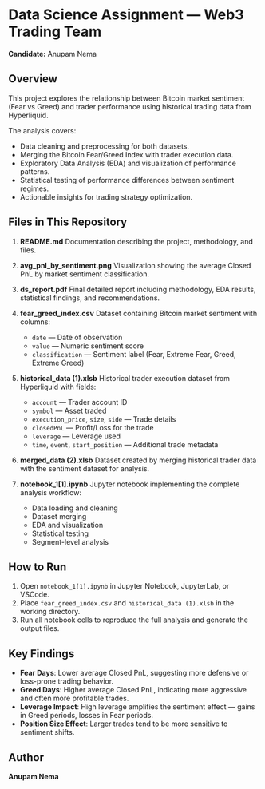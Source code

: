 # Data Science Assignment — Web3 Trading Team

**Candidate:** Anupam Nema

## Overview
This project explores the relationship between Bitcoin market sentiment (Fear vs Greed) and trader performance using historical trading data from Hyperliquid.

The analysis covers:
- Data cleaning and preprocessing for both datasets.
- Merging the Bitcoin Fear/Greed Index with trader execution data.
- Exploratory Data Analysis (EDA) and visualization of performance patterns.
- Statistical testing of performance differences between sentiment regimes.
- Actionable insights for trading strategy optimization.

## Files in This Repository

1. **README.md**
   Documentation describing the project, methodology, and files.

2. **avg_pnl_by_sentiment.png**
   Visualization showing the average Closed PnL by market sentiment classification.

3. **ds_report.pdf**
   Final detailed report including methodology, EDA results, statistical findings, and recommendations.

4. **fear_greed_index.csv**
   Dataset containing Bitcoin market sentiment with columns:
   - `date` — Date of observation
   - `value` — Numeric sentiment score
   - `classification` — Sentiment label (Fear, Extreme Fear, Greed, Extreme Greed)

5. **historical_data (1).xlsb**
   Historical trader execution dataset from Hyperliquid with fields:
   - `account` — Trader account ID
   - `symbol` — Asset traded
   - `execution_price`, `size`, `side` — Trade details
   - `closedPnL` — Profit/Loss for the trade
   - `leverage` — Leverage used
   - `time`, `event`, `start_position` — Additional trade metadata

6. **merged_data (2).xlsb**
   Dataset created by merging historical trader data with the sentiment dataset for analysis.

7. **notebook_1[1].ipynb**
   Jupyter notebook implementing the complete analysis workflow:
   - Data loading and cleaning
   - Dataset merging
   - EDA and visualization
   - Statistical testing
   - Segment-level analysis

## How to Run
1. Open `notebook_1[1].ipynb` in Jupyter Notebook, JupyterLab, or VSCode.
2. Place `fear_greed_index.csv` and `historical_data (1).xlsb` in the working directory.
3. Run all notebook cells to reproduce the full analysis and generate the output files.

## Key Findings
- **Fear Days**: Lower average Closed PnL, suggesting more defensive or loss-prone trading behavior.
- **Greed Days**: Higher average Closed PnL, indicating more aggressive and often more profitable trades.
- **Leverage Impact**: High leverage amplifies the sentiment effect — gains in Greed periods, losses in Fear periods.
- **Position Size Effect**: Larger trades tend to be more sensitive to sentiment shifts.

## Author
**Anupam Nema**
